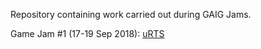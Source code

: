 Repository containing work carried out during GAIG Jams.

Game Jam #1 (17-19 Sep 2018): [uRTS](https://github.com/GAIGResearch/GAIG-Jam/tree/uRTS)
